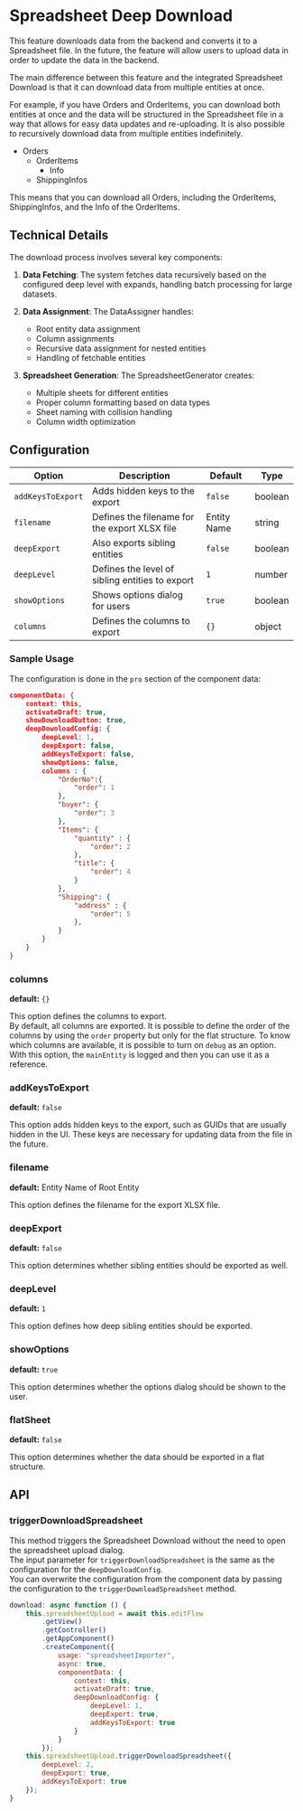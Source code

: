 # Spreadsheet Deep Download

This feature downloads data from the backend and converts it to a Spreadsheet file. In the future, the feature will allow users to upload data in order to update the data in the backend.

The main difference between this feature and the integrated Spreadsheet Download is that it can download data from multiple entities at once.

For example, if you have Orders and OrderItems, you can download both entities at once and the data will be structured in the Spreadsheet file in a way that allows for easy data updates and re-uploading. It is also possible to recursively download data from multiple entities indefinitely.

- Orders
    - OrderItems
        - Info
    - ShippingInfos

This means that you can download all Orders, including the OrderItems, ShippingInfos, and the Info of the OrderItems.

## Technical Details

The download process involves several key components:

1. **Data Fetching**: The system fetches data recursively based on the configured deep level with expands, handling batch processing for large datasets.

2. **Data Assignment**: The DataAssigner handles:
   - Root entity data assignment
   - Column assignments
   - Recursive data assignment for nested entities
   - Handling of fetchable entities

3. **Spreadsheet Generation**: The SpreadsheetGenerator creates:
   - Multiple sheets for different entities
   - Proper column formatting based on data types
   - Sheet naming with collision handling
   - Column width optimization

## Configuration

| Option | Description | Default | Type |
| ------ | ----------- | ------- | ---- |
| `addKeysToExport` | Adds hidden keys to the export | `false` | boolean |
| `filename` | Defines the filename for the export XLSX file | Entity Name | string |
| `deepExport` | Also exports sibling entities | `false` | boolean |
| `deepLevel` | Defines the level of sibling entities to export | `1` | number |
| `showOptions` | Shows options dialog for users | `true` | boolean |
| `columns` | Defines the columns to export | `{}` | object |

### Sample Usage

The configuration is done in the `pro` section of the component data:

```json
componentData: {
    context: this,
    activateDraft: true,
    showDownloadButton: true,
    deepDownloadConfig: {
        deepLevel: 1,
        deepExport: false,
        addKeysToExport: false,
        showOptions: false,
        columns : {
            "OrderNo":{
                "order": 1
            },
            "buyer": {
                "order": 3
            },
            "Items": {
                "quantity" : {
                    "order": 2
                },
                "title": {
                    "order": 4
                }
            },
            "Shipping": {
                "address" : {
                    "order": 5
                },
            }
        }
    }
}
```

### columns

**default:** `{}`

This option defines the columns to export.  
By default, all columns are exported.
It is possible to define the order of the columns by using the `order` property but only for the flat structure.
To know which columns are available, it is possible to turn on `debug` as an option.
With this option, the `mainEntity` is logged and then you can use it as a reference.

### addKeysToExport

**default:** `false`

This option adds hidden keys to the export, such as GUIDs that are usually hidden in the UI. These keys are necessary for updating data from the file in the future.

### filename

**default:** Entity Name of Root Entity

This option defines the filename for the export XLSX file.

### deepExport

**default:** `false`

This option determines whether sibling entities should be exported as well.

### deepLevel

**default:** `1`

This option defines how deep sibling entities should be exported.

### showOptions

**default:** `true`

This option determines whether the options dialog should be shown to the user.

### flatSheet

**default:** `false`

This option determines whether the data should be exported in a flat structure.


## API

### triggerDownloadSpreadsheet

This method triggers the Spreadsheet Download without the need to open the spreadsheet upload dialog.  
The input parameter for `triggerDownloadSpreadsheet` is the same as the configuration for the `deepDownloadConfig`.  
You can overwrite the configuration from the component data by passing the configuration to the `triggerDownloadSpreadsheet` method.

```js
download: async function () {
    this.spreadsheetUpload = await this.editFlow
        .getView()
        .getController()
        .getAppComponent()
        .createComponent({
            usage: "spreadsheetImporter",
            async: true,
            componentData: {
                context: this,
                activateDraft: true,
                deepDownloadConfig: {
                    deepLevel: 1,
                    deepExport: true,
                    addKeysToExport: true
                }
            }
        });
    this.spreadsheetUpload.triggerDownloadSpreadsheet({
        deepLevel: 2,
        deepExport: true,
        addKeysToExport: true
    });
}
```